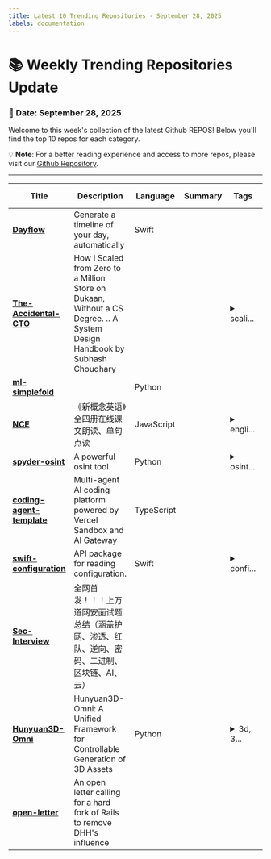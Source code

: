 ```yaml
---
title: Latest 10 Trending Repositories - September 28, 2025
labels: documentation
---
```

# 📚 Weekly Trending Repositories Update

### 📅 Date: September 28, 2025

Welcome to this week's collection of the latest Github REPOS! Below you'll find the top 10 repos for each category.

💡 **Note**: For a better reading experience and access to more repos, please visit our [Github Repository](https://github.com/marc-ko/daily-trending-repo).

---

| **Title** | **Description** | **Language** | **Summary** | **Tags** | **Stars Count** |
| --- | --- | --- | --- | --- | --- |
| **[Dayflow](https://github.com/JerryZLiu/Dayflow)** | Generate a timeline of your day, automatically | Swift |  |  | 2168 |
| **[The-Accidental-CTO](https://github.com/subhashchy/The-Accidental-CTO)** | How I Scaled from Zero to a Million Store on Dukaan,  Without a CS Degree.  .. A System Design Handbook by  Subhash Choudhary  |  |  | <details><summary>scali...</summary><p>scaling, system-design</p></details> | 611 |
| **[ml-simplefold](https://github.com/apple/ml-simplefold)** |  | Python |  |  | 603 |
| **[NCE](https://github.com/iChochy/NCE)** | 《新概念英语》全四册在线课文朗读、单句点读 | JavaScript |  | <details><summary>engli...</summary><p>english, learn, nce</p></details> | 588 |
| **[spyder-osint](https://github.com/yasadEv/spyder-osint)** | A powerful osint tool. | Python |  | <details><summary>osint...</summary><p>osint, osint-python, osint-resources, osint-tool, osint-tools</p></details> | 522 |
| **[coding-agent-template](https://github.com/vercel-labs/coding-agent-template)** | Multi-agent AI coding platform powered by Vercel Sandbox and AI Gateway | TypeScript |  |  | 451 |
| **[swift-configuration](https://github.com/apple/swift-configuration)** | API package for reading configuration. | Swift |  | <details><summary>confi...</summary><p>configuration, server, swift</p></details> | 284 |
| **[Sec-Interview](https://github.com/duckpigdog/Sec-Interview)** | 全网首发！！！上万道网安面试题总结（涵盖护网、渗透、红队、逆向、密码、二进制、区块链、AI、云） |  |  |  | 257 |
| **[Hunyuan3D-Omni](https://github.com/Tencent-Hunyuan/Hunyuan3D-Omni)** | Hunyuan3D-Omni: A Unified Framework for Controllable Generation of 3D Assets | Python |  | <details><summary>3d, 3...</summary><p>3d, 3d-aigc, 3d-generation, hunyuan3d, image-to-3d, multimodal, shape</p></details> | 232 |
| **[open-letter](https://github.com/Plan-Vert/open-letter)** | An open letter calling for a hard fork of Rails to remove DHH's influence |  |  |  | 229 |

